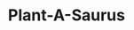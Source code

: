 ---
layout: gamepage
lang: "en"
title: "Plant-A-Saurus"

game: "The Game"
game-description: "Plant-a-Saurus is a fun co-op pvp<br>
game where you challenge the opposing team<br>
in a race against time to collect the<br>
most amount of eggs.<br>"

development: "The Development"
development-description: "Plant-A-Saurus was developed in Unity in a group of 5:<br>
three artists and two developers, one of them being me!<br>
We worked on it 10 hours a week for about 12 weeks<br>
and received weekly feedback!<br>
After having decided how the gameplay was going to be,<br>
my main role was coding<br>
some of the mechanics. Specifically, I focused on coding:<br>
- ice plant, which creates a ice slate around it<br>
- roots plant, which creates two walls that block the player<br>
- how the players reacts to mentioned plants<br>
- all the UI, display and functionality<br>
"

cover_image: "/assets/PlantASaurus/plantasaurus_banner.png"
background_image: "/assets/PlantASaurus/plantasaurus_background.png"
background_color: "#615aed"

gallery:
  - "/assets/PlantASaurus/1.jpg"

lang_links:
  it: "/it/projects/plantasaurus.html"
  en: "/en/projects/plantasaurus.html"

title-font: "/assets/PlantASaurus/QuietlyEndureRegular.otf"
text-font: ""
title-color: "black"
text-color: "#555"

gamePage: "https://kayahx.itch.io/plantasaurus"
download: "Download exe"
visitSite: "Open on Itch.io!"

gameName: "plantasaurus"
---